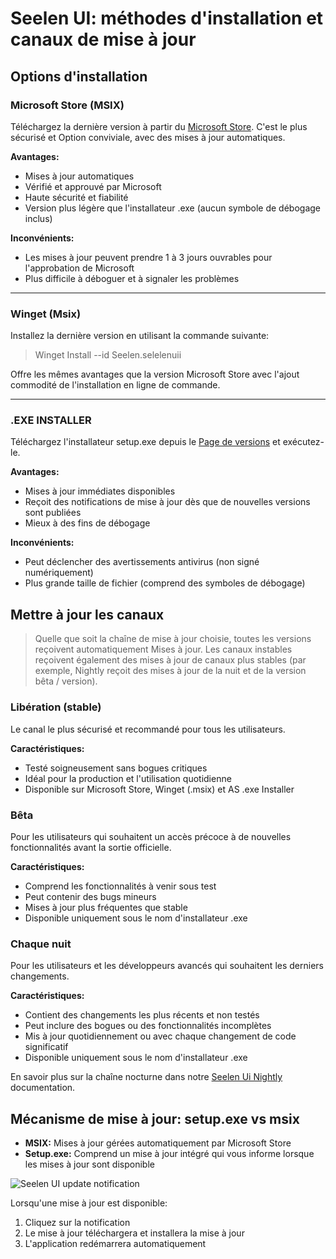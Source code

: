 # Seelen UI: méthodes d'installation et canaux de mise à jour

## Options d'installation

### Microsoft Store (MSIX)

Téléchargez la dernière version à partir du
[Microsoft Store](https://www.microsoft.com/store). C'est le plus sécurisé et
Option conviviale, avec des mises à jour automatiques.

**Avantages:**

- Mises à jour automatiques
- Vérifié et approuvé par Microsoft
- Haute sécurité et fiabilité
- Version plus légère que l'installateur .exe (aucun symbole de débogage inclus)

**Inconvénients:**

- Les mises à jour peuvent prendre 1 à 3 jours ouvrables pour l'approbation de
  Microsoft
- Plus difficile à déboguer et à signaler les problèmes

---

### Winget (Msix)

Installez la dernière version en utilisant la commande suivante:

> Winget Install --id Seelen.selelenuii

Offre les mêmes avantages que la version Microsoft Store avec l'ajout commodité
de l'installation en ligne de commande.

---

### .EXE INSTALLER

Téléchargez l'installateur setup.exe depuis le
[Page de versions](https://github.com/eythaann/Seelen-UI/releases) et
exécutez-le.

**Avantages:**

- Mises à jour immédiates disponibles
- Reçoit des notifications de mise à jour dès que de nouvelles versions sont
  publiées
- Mieux à des fins de débogage

**Inconvénients:**

- Peut déclencher des avertissements antivirus (non signé numériquement)
- Plus grande taille de fichier (comprend des symboles de débogage)

## Mettre à jour les canaux

> Quelle que soit la chaîne de mise à jour choisie, toutes les versions
> reçoivent automatiquement Mises à jour. Les canaux instables reçoivent
> également des mises à jour de canaux plus stables (par exemple, Nightly reçoit
> des mises à jour de la nuit et de la version bêta / version).

### Libération (stable)

Le canal le plus sécurisé et recommandé pour tous les utilisateurs.

**Caractéristiques:**

- Testé soigneusement sans bogues critiques
- Idéal pour la production et l'utilisation quotidienne
- Disponible sur Microsoft Store, Winget (.msix) et AS .exe Installer

### Bêta

Pour les utilisateurs qui souhaitent un accès précoce à de nouvelles
fonctionnalités avant la sortie officielle.

**Caractéristiques:**

- Comprend les fonctionnalités à venir sous test
- Peut contenir des bugs mineurs
- Mises à jour plus fréquentes que stable
- Disponible uniquement sous le nom d'installateur .exe

### Chaque nuit

Pour les utilisateurs et les développeurs avancés qui souhaitent les derniers
changements.

**Caractéristiques:**

- Contient des changements les plus récents et non testés
- Peut inclure des bogues ou des fonctionnalités incomplètes
- Mis à jour quotidiennement ou avec chaque changement de code significatif
- Disponible uniquement sous le nom d'installateur .exe

En savoir plus sur la chaîne nocturne dans notre
[Seelen Ui Nightly](https://seelen.io/blog/nightly) documentation.

## Mécanisme de mise à jour: setup.exe vs msix

- **MSIX:** Mises à jour gérées automatiquement par Microsoft Store
- **Setup.exe:** Comprend un mise à jour intégré qui vous informe lorsque les
  mises à jour sont disponible

![Seelen UI update notification](https://github.com/Seelen-Inc/slu-blog/blob/master/blog/seelen-ui-distribution-channels/image.png?raw=true)

Lorsqu'une mise à jour est disponible:

1. Cliquez sur la notification
2. Le mise à jour téléchargera et installera la mise à jour
3. L'application redémarrera automatiquement
